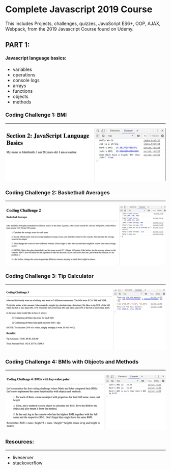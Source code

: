 # Complete Javascript 2019 Course
This includes Projects, challenges, quizzes, JavaScript ES6+, OOP, AJAX, Webpack, from the 2019 Javascript Course found on Udemy.

## PART 1:

#### Javascript language basics:
* variables
* operations
* console logs
* arrays
* functions
* objects
* methods

### Coding Challenge 1: BMI
----------------------

<img src="/JS-Basics/images/challenge1.png" width="600">

### Coding Challenge 2: Basketball Averages
----------------------

<img src="/JS-Basics/images/challenge2.png" width="600">

### Coding Challenge 3: Tip Calculator
----------------------

<img src="/JS-Basics/images/challenge3.png" width="600">

### Coding Challenge 4: BMIs with Objects and Methods
----------------------
<img src="/JS-Basics/images/challenge4.png" width="600">

### Resources:
----------------

* liveserver
* stackoverflow
